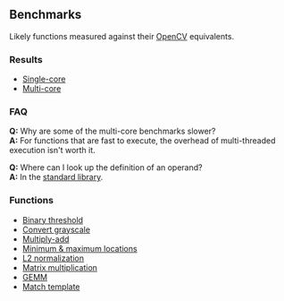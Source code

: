 Benchmarks
----------
Likely functions measured against their [OpenCV](http://www.opencv.org) equivalents.

### Results
- [Single-core](https://s3.amazonaws.com/liblikely/single-core.txt)
- [Multi-core](https://s3.amazonaws.com/liblikely/multi-core.txt)

### FAQ
**Q:** Why are some of the multi-core benchmarks slower? <br>
**A:** For functions that are fast to execute, the overhead of multi-threaded execution isn't worth it.

**Q:** Where can I look up the definition of an operand? <br>
**A:** In the [standard library](https://s3.amazonaws.com/liblikely/latex/standard.pdf).

### Functions
- [Binary threshold](?href=binary-threshold)
- [Convert grayscale](?href=convert-grayscale)
- [Multiply-add](?href=multiply-add)
- [Minimum & maximum locations](?href=min-max-loc)
- [L2 normalization](?href=normalize-l2)
- [Matrix multiplication](?href=matrix-multiplication)
- [GEMM](?href=gemm)
- [Match template](?href=match-template)
